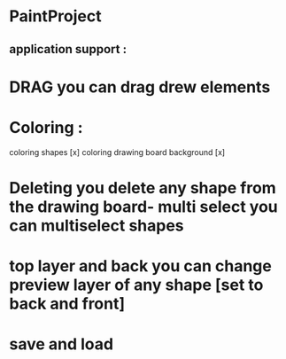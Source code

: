 # PaintProject

## application support :

# DRAG you can drag drew elements
# Coloring :
coloring shapes [x]
coloring drawing board background [x]
# Deleting you delete any shape from the drawing board- multi select you can multiselect shapes
# top layer and back you can change preview layer of any shape [set to back and front]
# save and load
